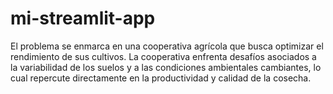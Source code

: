 # mi-streamlit-app
El problema se enmarca en una cooperativa agrícola que busca optimizar el rendimiento de sus cultivos. La cooperativa enfrenta desafíos asociados a la variabilidad de los suelos y a las condiciones ambientales cambiantes, lo cual repercute directamente en la productividad y calidad de la cosecha.
